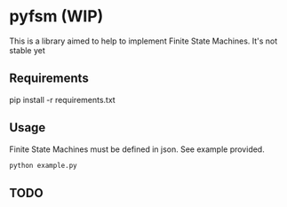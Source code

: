 # pyfsm (WIP)

This is a library aimed to help to implement Finite State Machines. It's not stable yet

## Requirements
pip install -r requirements.txt


## Usage
Finite State Machines must be defined in json. See example provided.
```python
python example.py
```
## TODO

